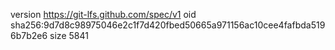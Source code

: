 version https://git-lfs.github.com/spec/v1
oid sha256:9d7d8c98975046e2c1f7d420fbed50665a971156ac10cee4fafbda5196b7b2e6
size 5841
